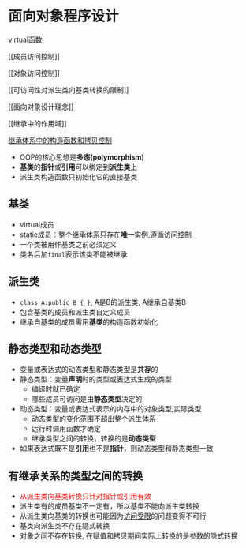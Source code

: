 # 面向对象程序设计

[virtual函数](c++_Virtual_Function.md)

[[成员访问控制]]

[[对象访问控制]]

[[可访问性对派生类向基类转换的限制]]

[[面向对象设计理念]]

[[继承中的作用域]]

[继承体系中的构造函数和拷贝控制](c++_继承中的constructor_and_copy_control.md)

- OOP的核心思想是**多态(polymorphism)**
- **基类**的**指针**或**引用**可以绑定到**派生类**上
- 派生类构造函数只初始化它的直接基类

## 基类

- virtual成员
- static成员：整个继承体系只存在**唯一**实例,遵循访问控制
- 一个类被用作基类之前必须定义
- 类名后加`final`表示该类不能被继承
  
 ## 派生类
 
- `class A:public B { }`, A是B的派生类, A继承自基类B
- 包含基类的成员和派生类自定义成员
- 继承自基类的成员需用**基类**的构造函数初始化
  
## 静态类型和动态类型

- 变量或表达式的动态类型和静态类型是**共存**的
- 静态类型：变量**声明**时的类型或表达式生成的类型
  - 编译时就已确定
  - 哪些成员可访问是由**静态类型**决定的
- 动态类型：变量或表达式表示的内存中的对象类型,实际类型
  - 动态类型的变化范围不超出整个派生体系
  - 运行时调用函数才确定
  - 继承类型之间的转换，转换的是**动态类型**
- 如果表达式既不是**引用**也不是**指针**，则动态类型和静态类型一致

## 有继承关系的类型之间的转换

- <font color="red">从派生类向基类转换只针对指针或引用有效</font>
- 派生类有的成员基类不一定有，所以基类不能向派生类转换
- 从派生类向基类的转换也可能因为[访问受限](可访问性对派生类向基类转换的限制.md)的问题变得不可行
- 基类向派生类不存在隐式转换
- 对象之间不存在转换, 在赋值和拷贝期间实际上转换的是参数的隐式转换

